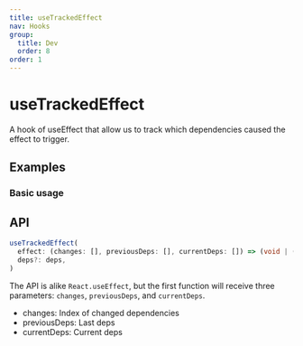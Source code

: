 ```yaml
---
title: useTrackedEffect
nav: Hooks
group:
  title: Dev
  order: 8
order: 1
---
```


# useTrackedEffect

A hook of useEffect that allow us to track which dependencies caused the effect to trigger.

## Examples

### Basic usage

<code src="./demo/demo1.tsx"></code>

## API

```typescript
useTrackedEffect(
  effect: (changes: [], previousDeps: [], currentDeps: []) => (void | (() => void | undefined)),
  deps?: deps,
)
```

The API is alike `React.useEffect`, but the first function will receive three parameters: `changes`, `previousDeps`, and `currentDeps`.

- changes: Index of changed dependencies
- previousDeps: Last deps
- currentDeps: Current deps
